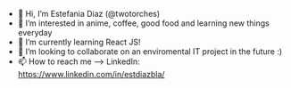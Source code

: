 - 👋 Hi, I’m Estefania Diaz (@twotorches)
- 👀 I’m interested in anime, coffee, good food and learning new things everyday
- 🌱 I’m currently learning React JS!
- 💞️ I’m looking to collaborate on an enviromental IT project in the future :)
- 📫 How to reach me --> LinkedIn: https://www.linkedin.com/in/estdiazbla/

<!---
twotorches/twotorches is a ✨ special ✨ repository because its `README.md` (this file) appears on your GitHub profile.
You can click the Preview link to take a look at your changes.
--->
